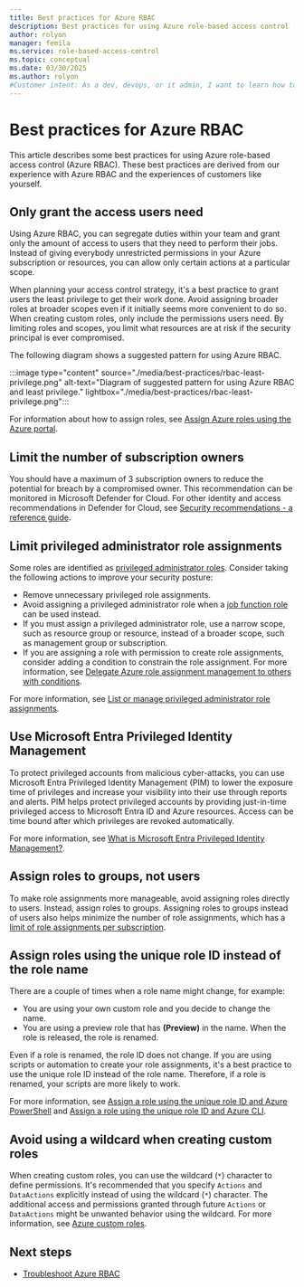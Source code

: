 ```yaml
---
title: Best practices for Azure RBAC
description: Best practices for using Azure role-based access control (Azure RBAC).
author: rolyon
manager: femila
ms.service: role-based-access-control
ms.topic: conceptual
ms.date: 03/30/2025
ms.author: rolyon
#Customer intent: As a dev, devops, or it admin, I want to learn how to best use Azure RBAC.
---
```


# Best practices for Azure RBAC

This article describes some best practices for using Azure role-based access control (Azure RBAC). These best practices are derived from our experience with Azure RBAC and the experiences of customers like yourself.

## Only grant the access users need

Using Azure RBAC, you can segregate duties within your team and grant only the amount of access to users that they need to perform their jobs. Instead of giving everybody unrestricted permissions in your Azure subscription or resources, you can allow only certain actions at a particular scope.

When planning your access control strategy, it's a best practice to grant users the least privilege to get their work done. Avoid assigning broader roles at broader scopes even if it initially seems more convenient to do so. When creating custom roles, only include the permissions users need. By limiting roles and scopes, you limit what resources are at risk if the security principal is ever compromised.

The following diagram shows a suggested pattern for using Azure RBAC.

:::image type="content" source="./media/best-practices/rbac-least-privilege.png" alt-text="Diagram of suggested pattern for using Azure RBAC and least privilege." lightbox="./media/best-practices/rbac-least-privilege.png":::

For information about how to assign roles, see [Assign Azure roles using the Azure portal](role-assignments-portal.yml).

## Limit the number of subscription owners

You should have a maximum of 3 subscription owners to reduce the potential for breach by a compromised owner. This recommendation can be monitored in Microsoft Defender for Cloud. For other identity and access recommendations in Defender for Cloud, see [Security recommendations - a reference guide](../security-center/recommendations-reference.md).

## Limit privileged administrator role assignments

Some roles are identified as [privileged administrator roles](./role-assignments-steps.md#privileged-administrator-roles). Consider taking the following actions to improve your security posture:

- Remove unnecessary privileged role assignments.
- Avoid assigning a privileged administrator role when a [job function role](./role-assignments-steps.md#job-function-roles) can be used instead.
- If you must assign a privileged administrator role, use a narrow scope, such as resource group or resource, instead of a broader scope, such as management group or subscription.
- If you are assigning a role with permission to create role assignments, consider adding a condition to constrain the role assignment. For more information, see [Delegate Azure role assignment management to others with conditions](delegate-role-assignments-portal.md).

For more information, see [List or manage privileged administrator role assignments](./role-assignments-list-portal.yml#list-or-manage-privileged-administrator-role-assignments).

<a name='use-azure-ad-privileged-identity-management'></a>

## Use Microsoft Entra Privileged Identity Management

To protect privileged accounts from malicious cyber-attacks, you can use Microsoft Entra Privileged Identity Management (PIM) to lower the exposure time of privileges and increase your visibility into their use through reports and alerts. PIM helps protect privileged accounts by providing just-in-time privileged access to Microsoft Entra ID and Azure resources. Access can be time bound after which privileges are revoked automatically. 

For more information, see [What is Microsoft Entra Privileged Identity Management?](../active-directory/privileged-identity-management/pim-configure.md).

## Assign roles to groups, not users

To make role assignments more manageable, avoid assigning roles directly to users. Instead, assign roles to groups. Assigning roles to groups instead of users also helps minimize the number of role assignments, which has a [limit of role assignments per subscription](../azure-resource-manager/management/azure-subscription-service-limits.md#azure-rbac-limits).

## Assign roles using the unique role ID instead of the role name

There are a couple of times when a role name might change, for example:

- You are using your own custom role and you decide to change the name.
- You are using a preview role that has **(Preview)** in the name. When the role is released, the role is renamed.

Even if a role is renamed, the role ID does not change. If you are using scripts or automation to create your role assignments, it's a best practice to use the unique role ID instead of the role name. Therefore, if a role is renamed, your scripts are more likely to work.

For more information, see [Assign a role using the unique role ID and Azure PowerShell](role-assignments-powershell.md#assign-a-role-for-a-user-using-the-unique-role-id-at-a-resource-group-scope) and [Assign a role using the unique role ID and Azure CLI](role-assignments-cli.md#assign-a-role-for-a-user-using-the-unique-role-id-at-a-resource-group-scope).

## Avoid using a wildcard when creating custom roles

When creating custom roles, you can use the wildcard (`*`) character to define permissions. It's recommended that you specify `Actions` and `DataActions` explicitly instead of using the wildcard (`*`) character. The additional access and permissions granted through future `Actions` or `DataActions` might be unwanted behavior using the wildcard. For more information, see [Azure custom roles](custom-roles.md#wildcard-permissions).

## Next steps

- [Troubleshoot Azure RBAC](troubleshooting.md)

